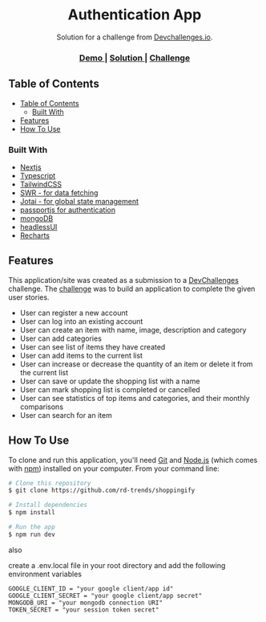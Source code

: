 <!-- Please update value in the {}  -->

<h1 align="center">Authentication App</h1>

<div align="center">
   Solution for a challenge from  <a href="http://devchallenges.io" target="_blank">Devchallenges.io</a>.
</div>

<div align="center">
  <h3>
    <a href="https://shoppingify.vercel.app">
      Demo
    </a>
    <span> | </span>
    <a href="https://devchallenges.io/solutions/sDYdWiN1X1Xlgh02IY4I">
      Solution
    </a>
    <span> | </span>
    <a href="https://devchallenges.io/challenges/mGd5VpbO4JnzU6I9l96x">
      Challenge
    </a>
  </h3>
</div>

<!-- TABLE OF CONTENTS -->

## Table of Contents

- [Table of Contents](#table-of-contents)
  - [Built With](#built-with)
- [Features](#features)
- [How To Use](#how-to-use)

<!-- OVERVIEW -->

### Built With

<!-- This section should list any major frameworks that you built your project using. Here are a few examples.-->

- [Nextjs](https://nextjs.org/)
- [Typescript](https://www.typescriptlang.org)
- [TailwindCSS](https://tailwindcss.com/)
- [SWR - for data fetching](https://swr.vercel.app)
- [Jotai - for global state management](https://jotai.org)
- [passportjs for authentication](https://passportjs.org)
- [mongoDB](https://mongodb.com)
- [headlessUI](https://headlessui.com)
- [Recharts](https://recharts.org)
  
## Features

<!-- List the features of your application or follow the template. Don't share the figma file here :) -->

This application/site was created as a submission to a [DevChallenges](https://devchallenges.io/challenges) challenge. The [challenge](https://devchallenges.io/challenges/mGd5VpbO4JnzU6I9l96x) was to build an application to complete the given user stories.

- User can register a new account
- User can log into an existing account
- User can create an item with name, image, description and category
- User can add categories 
- User can see list of items they have created
- User can add items to the current list
- User can increase or decrease the quantity of an item or delete it from the current list
- User can save or update the shopping list with a name
- User can mark shopping list is completed or cancelled
- User can see statistics of top items and categories, and their monthly comparisons
- User can search for an item

## How To Use

<!-- Example: -->

To clone and run this application, you'll need [Git](https://git-scm.com) and [Node.js](https://nodejs.org/en/download/) (which comes with [npm](http://npmjs.com)) installed on your computer. From your command line:

```bash
# Clone this repository
$ git clone https://github.com/rd-trends/shoppingify

# Install dependencies
$ npm install

# Run the app
$ npm run dev
```

also

create a .env.local file in your root directory and add the following environment variables

```env
GOOGLE_CLIENT_ID = "your google client/app id"
GOOGLE_CLIENT_SECRET = "your google client/app secret"
MONGODB_URI = "your mongodb connection URI"
TOKEN_SECRET = "your session token secret"
```
